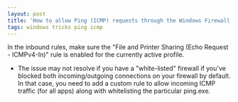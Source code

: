 ```yaml
---
layout: post
title: 'How to allow Ping (ICMP) requests through the Windows Firewall'
tags: windows tricks ping icmp
---
```


In the inbound rules, make sure the "File and Printer Sharing (Echo Request - ICMPv4-In)" rule is enabled for the currently active profile.
- The issue may not resolve if you have a "white-listed" firewall if you've blocked both incoming/outgoing connections on your firewall by default. In that case, you need to add a custom rule to allow incoming ICMP traffic (for all apps) along with whitelisting the particular ping.exe.